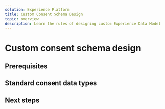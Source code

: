 ```yaml
---
solution: Experience Platform
title: Custom Consent Schema Design
topic: overview
description: Learn the rules of designing custom Experience Data Model (XDM) schemas to capture customer consent signals generated by consent-management platforms (CMPs).
---
```


# Custom consent schema design

## Prerequisites

## Standard consent data types

## Next steps
